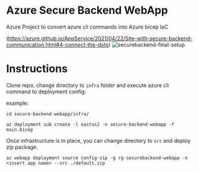 # Azure Secure Backend WebApp
Azure Project to convert azure cli commands into Azure bicep IaC 



(https://azure.github.io/AppService/2021/04/22/Site-with-secure-backend-communication.html#4-connect-the-dots)
![securebackend-final-setup](https://user-images.githubusercontent.com/87688021/217966930-671723fb-0be4-44f6-ba38-dc85041ec94d.png)



# Instructions
Clone repo, change directory to `infra` folder and execute azure cli command to deployment config:

example:

`cd secure-backend-webapp/infra/`

`az deployment sub create -l eastus2 -n secure-backend-webapp -f main.bicep`

Once infrastructure is in place, you can change directory to `src` and deploy zip package. 

`az webapp deployment source config-zip -g rg-securebackend-webapp -n <insert app name> --src ./default.zip`
